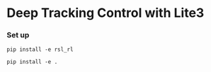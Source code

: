 # Deep Tracking Control with Lite3

### Set up


```
pip install -e rsl_rl
```

```
pip install -e .
```